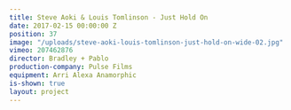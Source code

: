 ```yaml
---
title: Steve Aoki & Louis Tomlinson - Just Hold On
date: 2017-02-15 00:00:00 Z
position: 37
image: "/uploads/steve-aoki-louis-tomlinson-just-hold-on-wide-02.jpg"
vimeo: 207462876
director: Bradley + Pablo
production-company: Pulse Films
equipment: Arri Alexa Anamorphic
is-shown: true
layout: project
---
```


